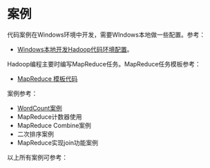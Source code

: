 # 案例

代码案例在Windows环境中开发，需要WIndows本地做一些配置。参考：

- [Windows本地开发Hadoop代码环境配置](./01-dev-env/README.md)。

Hadoop编程主要时编写MapReduce任务。MapReduce任务模板参考：

- [MapReduce 模板代码](./02-mr-model/README.md)

案例参考：

- [WordCount案例](./03-mr-model/READM)
- MapReduce计数器使用
- MapReduce Combine案例
- 二次排序案例
- MapReduce实现join功能案例

以上所有案例可参考：